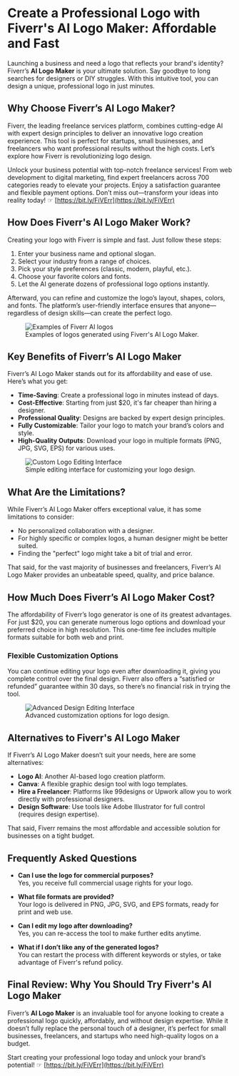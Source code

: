 # Create a Professional Logo with Fiverr's AI Logo Maker: Affordable and Fast

Launching a business and need a logo that reflects your brand's identity? Fiverr’s **AI Logo Maker** is your ultimate solution. Say goodbye to long searches for designers or DIY struggles. With this intuitive tool, you can design a unique, professional logo in just minutes.

## Why Choose Fiverr’s AI Logo Maker?

Fiverr, the leading freelance services platform, combines cutting-edge AI with expert design principles to deliver an innovative logo creation experience. This tool is perfect for startups, small businesses, and freelancers who want professional results without the high costs. Let’s explore how Fiverr is revolutionizing logo design.

Unlock your business potential with top-notch freelance services! From web development to digital marketing, find expert freelancers across 700 categories ready to elevate your projects. Enjoy a satisfaction guarantee and flexible payment options. Don’t miss out—transform your ideas into reality today! ☞ [https://bit.ly/FiVErr](https://bit.ly/FiVErr)

## How Does Fiverr's AI Logo Maker Work?

Creating your logo with Fiverr is simple and fast. Just follow these steps:

1. Enter your business name and optional slogan.
2. Select your industry from a range of choices.
3. Pick your style preferences (classic, modern, playful, etc.).
4. Choose your favorite colors and fonts.
5. Let the AI generate dozens of professional logo options instantly.

Afterward, you can refine and customize the logo’s layout, shapes, colors, and fonts. The platform’s user-friendly interface ensures that anyone—regardless of design skills—can create the perfect logo.

<figure>
<img src="https://www.aixploria.com/wp-content/uploads/2024/03/Fiverr-Logo-Maker-exemple-3.webp" alt="Examples of Fiverr AI logos" title="Examples of Fiverr AI Logos">
<figcaption>Examples of logos generated using Fiverr's AI Logo Maker.</figcaption>
</figure>

## Key Benefits of Fiverr’s AI Logo Maker

Fiverr’s AI Logo Maker stands out for its affordability and ease of use. Here’s what you get:

- **Time-Saving**: Create a professional logo in minutes instead of days.
- **Cost-Effective**: Starting from just $20, it's far cheaper than hiring a designer.
- **Professional Quality**: Designs are backed by expert design principles.
- **Fully Customizable**: Tailor your logo to match your brand’s colors and style.
- **High-Quality Outputs**: Download your logo in multiple formats (PNG, JPG, SVG, EPS) for various uses.

<figure>
<img src="https://www.aixploria.com/wp-content/uploads/2024/03/custom-logo-ai-by-fiver.webp" alt="Custom Logo Editing Interface" title="Custom Logo Editing Interface">
<figcaption>Simple editing interface for customizing your logo design.</figcaption>
</figure>

## What Are the Limitations?

While Fiverr’s AI Logo Maker offers exceptional value, it has some limitations to consider:

- No personalized collaboration with a designer.
- For highly specific or complex logos, a human designer might be better suited.
- Finding the "perfect" logo might take a bit of trial and error.

That said, for the vast majority of businesses and freelancers, Fiverr’s AI Logo Maker provides an unbeatable speed, quality, and price balance.

## How Much Does Fiverr’s AI Logo Maker Cost?

The affordability of Fiverr’s logo generator is one of its greatest advantages. For just $20, you can generate numerous logo options and download your preferred choice in high resolution. This one-time fee includes multiple formats suitable for both web and print.

### Flexible Customization Options

You can continue editing your logo even after downloading it, giving you complete control over the final design. Fiverr also offers a “satisfied or refunded” guarantee within 30 days, so there’s no financial risk in trying the tool.

<figure>
<img src="https://www.aixploria.com/wp-content/uploads/2024/03/Fiverr-Logo-Maker-interface-custom-logo.webp" alt="Advanced Design Editing Interface" title="Advanced Design Editing Interface">
<figcaption>Advanced customization options for logo design.</figcaption>
</figure>

## Alternatives to Fiverr's AI Logo Maker

If Fiverr’s AI Logo Maker doesn’t suit your needs, here are some alternatives:

- **Logo AI**: Another AI-based logo creation platform.
- **Canva**: A flexible graphic design tool with logo templates.
- **Hire a Freelancer**: Platforms like 99designs or Upwork allow you to work directly with professional designers.
- **Design Software**: Use tools like Adobe Illustrator for full control (requires design expertise).

That said, Fiverr remains the most affordable and accessible solution for businesses on a tight budget.

## Frequently Asked Questions

- **Can I use the logo for commercial purposes?**  
  Yes, you receive full commercial usage rights for your logo.

- **What file formats are provided?**  
  Your logo is delivered in PNG, JPG, SVG, and EPS formats, ready for print and web use.

- **Can I edit my logo after downloading?**  
  Yes, you can re-access the tool to make further edits anytime.

- **What if I don’t like any of the generated logos?**  
  You can restart the process with different keywords or styles, or take advantage of Fiverr's refund policy.

## Final Review: Why You Should Try Fiverr's AI Logo Maker

Fiverr’s **AI Logo Maker** is an invaluable tool for anyone looking to create a professional logo quickly, affordably, and without design expertise. While it doesn’t fully replace the personal touch of a designer, it’s perfect for small businesses, freelancers, and startups who need high-quality logos on a budget.

Start creating your professional logo today and unlock your brand’s potential! ☞ [https://bit.ly/FiVErr](https://bit.ly/FiVErr)
